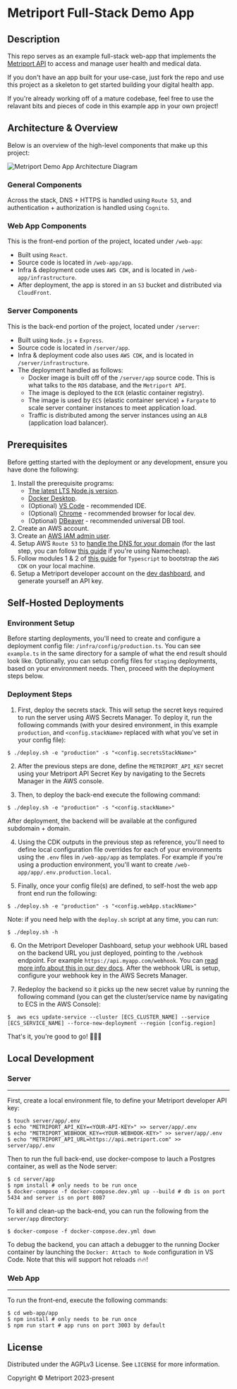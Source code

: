 # **Metriport Full-Stack Demo App**

## **Description**

This repo serves as an example full-stack web-app that implements the [Metriport API](https://metriport.com/) to access and manage user health and medical data.

If you don't have an app built for your use-case, just fork the repo and use this project as a skeleton to get started building your digital health app.

If you're already working off of a mature codebase, feel free to use the relavant bits and pieces of code in this example app in your own project!

## **Architecture & Overview**

Below is an overview of the high-level components that make up this project:

![Metriport Demo App Architecture Diagram](assets/DemoAppArchitecture.png?raw=true "Architecture Diagram")

### General Components

Across the stack, DNS + HTTPS is handled using `Route 53`, and authentication + authorization is handled using `Cognito`.

### Web App Components

This is the front-end portion of the project, located under `/web-app`:

- Built using `React`.
- Source code is located in `/web-app/app`.
- Infra & deployment code uses `AWS CDK`, and is located in `/web-app/infrastructure`.
- After deployment, the app is stored in an `S3` bucket and distributed via `CloudFront`.

### Server Components

This is the back-end portion of the project, located under `/server`:

- Built using `Node.js` + `Express`.
- Source code is located in `/server/app`.
- Infra & deployment code also uses `AWS CDK`, and is located in `/server/infrastructure`.
- The deployment handled as follows:
  - Docker image is built off of the `/server/app` source code. This is what talks to the `RDS` database, and the `Metriport API`.
  - The image is deployed to the `ECR` (elastic container registry).
  - The image is used by `ECS` (elastic container service) + `Fargate` to scale server container instances to meet application load.
  - Traffic is distributed among the server instances using an `ALB` (application load balancer).

## **Prerequisites**

Before getting started with the deployment or any development, ensure you have done the following:

1. Install the prerequisite programs:
   - [The latest LTS Node.js version](https://nodejs.org/en/download/).
   - [Docker Desktop](https://www.docker.com/products/docker-desktop/).
   - (Optional) [VS Code](https://code.visualstudio.com/) - recommended IDE.
   - (Optional) [Chrome](https://www.google.com/chrome/) - recommended browser for local dev.
   - (Optional) [DBeaver](https://dbeaver.io/) - recommended universal DB tool.
2. Create an AWS account.
3. Create an [AWS IAM admin user](https://docs.aws.amazon.com/IAM/latest/UserGuide/getting-started_create-admin-group.html).
4. Setup AWS `Route 53` to [handle the DNS for your domain](https://docs.aws.amazon.com/Route53/latest/DeveloperGuide/migrate-dns-domain-inactive.html) (for the last step, you can follow [this guide](https://www.namecheap.com/support/knowledgebase/article.aspx/10371/2208/how-do-i-link-my-domain-to-amazon-web-services/) if you're using Namecheap).
5. Follow modules 1 & 2 of [this guide](https://aws.amazon.com/getting-started/guides/setup-cdk/) for `Typescript` to bootstrap the `AWS CDK` on your local machine.
6. Setup a Metriport developer account on the [dev dashboard](https://dash.metriport.com/), and generate yourself an API key.

## **Self-Hosted Deployments**

### **Environment Setup**

Before starting deployments, you'll need to create and configure a deployment config file: `/infra/config/production.ts`. You can see `example.ts` in the same directory for a sample of what the end result should look like. Optionally, you can setup config files for `staging` deployments, based on your environment needs. Then, proceed with the deployment steps below.

### **Deployment Steps**

1. First, deploy the secrets stack. This will setup the secret keys required to run the server using AWS Secrets Manager. To deploy it, run the following commands (with your desired environment, in this example `production`, and `<config.stackName>` replaced with what you've set in your config file):

```shell
$ ./deploy.sh -e "production" -s "<config.secretsStackName>"
```

2. After the previous steps are done, define the `METRIPORT_API_KEY` secret using your Metriport API Secret Key by navigating to the Secrets Manager in the AWS console.

3. Then, to deploy the back-end execute the following command:

```shell
$ ./deploy.sh -e "production" -s "<config.stackName>"
```

After deployment, the backend will be available at the configured subdomain + domain.

4. Using the CDK outputs in the previous step as reference, you'll need to define local configuration file overrides for each of your environments using the `.env` files in `/web-app/app` as templates. For example if you're using a production environment, you'll want to create `/web-app/app/.env.production.local`.

5. Finally, once your config file(s) are defined, to self-host the web app front end run the following:

```shell
$ ./deploy.sh -e "production" -s "<config.webApp.stackName>"
```

Note: if you need help with the `deploy.sh` script at any time, you can run:

```shell
$ ./deploy.sh -h
```

6. On the Metriport Developer Dashboard, setup your webhook URL based on the backend URL you just deployed, pointing to the `/webhook` endpoint. For example `https://api.myapp.com/webhook`. You can [read more info about this in our dev docs](https://docs.metriport.com/more-info/webhooks). After the webhook URL is setup, configure your webhook key in the AWS Secrets Manager.

7. Redeploy the backend so it picks up the new secret value by running the following command (you can get the cluster/service name by navigating to ECS in the AWS Console):

```shell
$  aws ecs update-service --cluster [ECS_CLUSTER_NAME] --service [ECS_SERVICE_NAME] --force-new-deployment --region [config.region]
```

That's it, you're good to go! 🎉🎉🎉

## **Local Development**

### Server

---

First, create a local environment file, to define your Metriport developer API key:

```shell
$ touch server/app/.env
$ echo "METRIPORT_API_KEY=<YOUR-API-KEY>" >> server/app/.env
$ echo "METRIPORT_WEBHOOK_KEY=<YOUR-WEBHOOK-KEY>" >> server/app/.env
$ echo "METRIPORT_API_URL=https://api.metriport.com" >> server/app/.env
```

Then to run the full back-end, use docker-compose to lauch a Postgres container, as well as the Node server:

```shell
$ cd server/app
$ npm install # only needs to be run once
$ docker-compose -f docker-compose.dev.yml up --build # db is on port 5434 and server is on port 8087
```

To kill and clean-up the back-end, you can run the following from the `server/app` directory:

```shell
$ docker-compose -f docker-compose.dev.yml down
```

To debug the backend, you can attach a debugger to the running Docker container by launching the `Docker: Attach to Node` configuration in VS Code. Note that this will support hot reloads 🔥🔥!

### Web App

---

To run the front-end, execute the following commands:

```shell
$ cd web-app/app
$ npm install # only needs to be run once
$ npm run start # app runs on port 3003 by default
```

## License

Distributed under the AGPLv3 License. See `LICENSE` for more information.

Copyright © Metriport 2023-present

